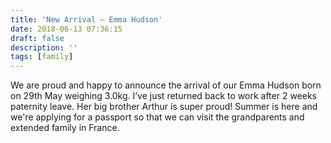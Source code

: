 ```yaml
---
title: 'New Arrival – Emma Hudson'
date: 2018-06-13 07:36:15
draft: false
description: ''
tags: [family]
---
```


We are proud and happy to announce the arrival of our Emma Hudson born on 29th May weighing 3.0kg. I’ve just returned back to work after 2 weeks paternity leave. Her big brother Arthur is super proud! Summer is here and we're applying for a passport so that we can visit the grandparents and extended family in France.